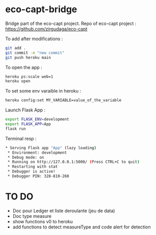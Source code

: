 # eco-capt-bridge
Bridge part of the eco-capt project.
Repo of eco-capt project : https://github.com/zirgudaga/eco-capt

To add after modifications :  

```sh
git add .
git commit -m "new commit"
git push heroku main
```

To open the app :  
```sh
heroku ps:scale web=1
heroku open
```
To set some env varaible in heroku :
```sh
heroku config:set MY_VARIABLE=value_of_the_variable
```

Launch Flask App :  
```sh
export FLASK_ENV=development
export FLASK_APP=App
flask run
```
Terminal resp :
```sh
* Serving Flask app "App" (lazy loading)
 * Environment: development
 * Debug mode: on
 * Running on http://127.0.0.1:5000/ (Press CTRL+C to quit)
 * Restarting with stat
 * Debugger is active!
 * Debugger PIN: 328-810-260
```


# TO DO

- Doc pour Ledger et liste deroulante (jeu de data)
- Doc type measure
- show functions v0 to heroku
- add functions to detect measureType and code alert for detection
